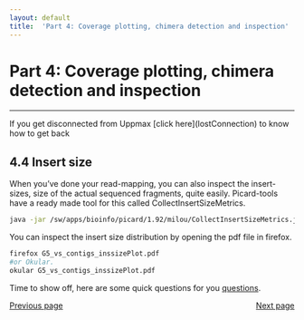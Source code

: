 ```yaml
---
layout: default
title:  'Part 4: Coverage plotting, chimera detection and inspection'
---
```


# Part 4: Coverage plotting, chimera detection and inspection
---

<p class="bg-warning">If you get disconnected from Uppmax [click here](lostConnection) to know how to get back </p>

## 4.4 Insert size

When you’ve done your read-mapping, you can also inspect the insert-sizes, size of the actual sequenced fragments, quite easily. 
Picard-tools have a ready made tool for this called CollectInsertSizeMetrics.

```sh
java -jar /sw/apps/bioinfo/picard/1.92/milou/CollectInsertSizeMetrics.jar HISTOGRAM_FILE=G5_vs_contigs_inssizePlot.pdf INPUT=G5_vs_contigs_sorted.bam OUTPUT=G5_vs_contigs_inssize.out #[time to run = 2.5 sec]
```

You can inspect the insert size distribution by opening the pdf file in firefox.

```sh
firefox G5_vs_contigs_inssizePlot.pdf
#or Okular.
okular G5_vs_contigs_inssizePlot.pdf
```

Time to show off, here are some quick questions for you [questions](scg_part4_questions).

<div>
 <span style="float:left"><a class="btn btn-primary" href="scg_part4_3"> Previous page</a></span>
 <span style="float:right"><a class="btn btn-primary" href="scg_part4_questions"> Next page</a></span>
</div>

<!--<div>
 <span style="float:left"><a class="btn btn-primary" href="scg_part4_3"> Previous page</a></span>
 <span style="float:right"><a class="btn btn-primary" href="scg_part5"> Next page</a></span>
</div>-->
